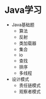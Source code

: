 # Java学习
- Java基础题
  - 算法
  - 反射
  - 类加载器
  - 集合
  - io
  - 查找
  - 排序
  - 多线程
- 设计模式
  - 责任链模式
  - 观察者模式
